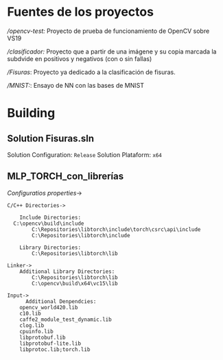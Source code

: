 # Fuentes de los proyectos #

*/opencv-test:* Proyecto de prueba de funcionamiento de OpenCV sobre VS19

*/clasificador:* Proyecto que a partir de una imágene y su copia marcada la subdvide en positivos y negativos (con o sin fallas)

*/Fisuras*: Proyecto ya dedicado a la clasificación de fisuras.

*/MNIST:*: Ensayo de NN con las bases de MNIST


# Building #
## Solution Fisuras.sln ##

Solution Configuration: ```Release```
Solution Plataform: ```x64```

## MLP_TORCH_con_librerías ##


*Configuratios properties*->

	C/C++ Directories->
  
		Include Directories:
      C:\opencv\build\include
			C:\Repositories\libtorch\include\torch\csrc\api\include
			C:\Repositories\libtorch\include

		Library Directories:
			C:\Repositories\libtorch\lib
		
	Linker->
		Additional Library Directories:
			C:\Repositories\libtorch\lib
			C:\opencv\build\x64\vc15\lib
      
    Input->  
		  Additional Denpendcies:       
        opencv_world420.lib
        c10.lib
        caffe2_module_test_dynamic.lib
        clog.lib
        cpuinfo.lib
        libprotobuf.lib
        libprotobuf-lite.lib
        libprotoc.lib;torch.lib

